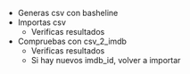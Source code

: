  * Generas csv con basheline
 * Importas csv
    - Verificas resultados
 * Compruebas con csv_2_imdb
    - Verificas resultados
    - Si hay nuevos imdb_id, volver a importar
